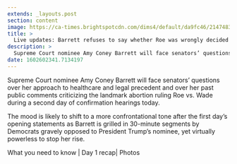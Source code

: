 ```yaml
--- 
extends: _layouts.post 
section: content 
image: https://ca-times.brightspotcdn.com/dims4/default/da9fc46/2147483647/strip/true/crop/4360x2289+0+309/resize/1200x630!/quality/90/?url=https%3A%2F%2Fcalifornia-times-brightspot.s3.amazonaws.com%2F79%2Fe2%2F7577ab864120bf5599f12f6c1904%2Fap20286725939269.jpg 
title: > 
  Live updates: Barrett refuses to say whether Roe was wrongly decided 
description: > 
  Supreme Court nominee Amy Coney Barrett will face senators’ questions over her approach to healthcare and legal precedent and over her past public comments criticizing the landmark abortion ruling Roe vs. Wade during a second day of confirmation hearings today.The mood is likely to shift to a more confrontational tone after the first day’s opening statements as Barrett is grilled in 30-minute segments by Democrats gravely opposed to President Trump’s nominee, yet virtually powerless to stop her rise.What you need to know | Day 1 recap| Photos 
date: 1602602341.7134197 
--- 
```

Supreme Court nominee Amy Coney Barrett will face senators’ questions over her approach to healthcare and legal precedent and over her past public comments criticizing the landmark abortion ruling Roe vs. Wade during a second day of confirmation hearings today.

The mood is likely to shift to a more confrontational tone after the first day’s opening statements as Barrett is grilled in 30-minute segments by Democrats gravely opposed to President Trump’s nominee, yet virtually powerless to stop her rise.

What you need to know | Day 1 recap| Photos